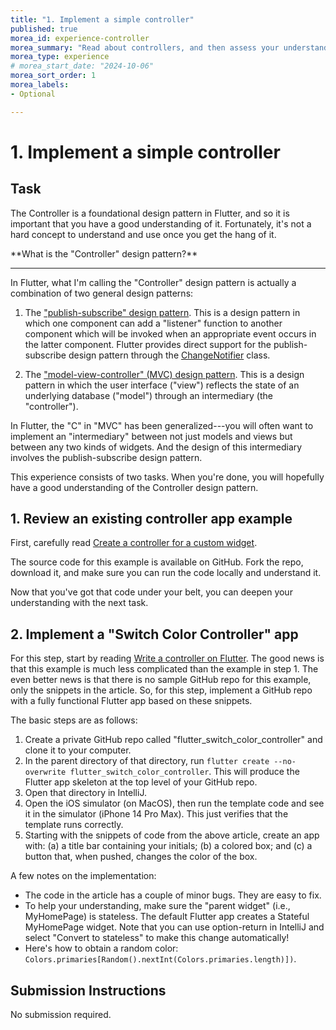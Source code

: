 ```yaml
---
title: "1. Implement a simple controller"
published: true
morea_id: experience-controller
morea_summary: "Read about controllers, and then assess your understanding by creating a simple app"
morea_type: experience
# morea_start_date: "2024-10-06"
morea_sort_order: 1
morea_labels:
- Optional

---
```


# 1. Implement a simple controller

## Task

The Controller is a foundational design pattern in Flutter, and so it is important that you have a good understanding of it.  Fortunately, it's not a hard concept to understand and use once you get the hang of it. 

<div class="alert alert-info" role="alert" markdown="1">
<i class="fa-solid fa-circle-info fa-xl"></i> **What is the "Controller" design pattern?**
<hr/>

In Flutter, what I'm calling the "Controller" design pattern is actually a combination of two general design patterns:

1. The ["publish-subscribe" design pattern](https://en.wikipedia.org/wiki/Publish%E2%80%93subscribe_pattern). This is a design pattern in which one component can add a "listener" function to another component which will be invoked when an appropriate event occurs in the latter component. Flutter provides direct support for the publish-subscribe design pattern through the [ChangeNotifier](https://api.flutter.dev/flutter/foundation/ChangeNotifier-class.html) class.

2. The ["model-view-controller" (MVC) design pattern](https://en.wikipedia.org/wiki/Model%E2%80%93view%E2%80%93controller). This is a design pattern in which the user interface ("view") reflects the state of an underlying database ("model") through an intermediary (the "controller"). 

In Flutter, the "C" in "MVC" has been generalized---you will often want to implement an "intermediary" between not just models and views but between any two kinds of widgets. And the design of this intermediary involves the publish-subscribe design pattern. 

</div>

This experience consists of two tasks. When you're done, you will hopefully have a good understanding of the Controller design pattern.

## 1. Review an existing controller app example

First, carefully read [Create a controller for a custom widget](https://www.flutterclutter.dev/flutter/tutorials/create-a-controller-for-a-custom-widget/2021/2149/).  

The source code for this example is available on GitHub. Fork the repo, download it, and make sure you can run the code locally and understand it.

Now that you've got that code under your belt, you can deepen your understanding with the next task.

## 2. Implement a "Switch Color Controller" app

For this step, start by reading [Write a controller on Flutter](https://jimmyleo.medium.com/write-a-controller-on-flutter-73286731a113).  The good news is that this example is much less complicated than the example in step 1. The even better news is that there is no sample GitHub repo for this example, only the snippets in the article. So, for this step, implement a GitHub repo with a fully functional Flutter app based on these snippets. 

The basic steps are as follows:

1. Create a private GitHub repo called "flutter_switch_color_controller" and clone it to your computer.
2. In the parent directory of that directory, run `flutter create --no-overwrite flutter_switch_color_controller`.  This will produce the Flutter app skeleton at the top level of your GitHub repo.
3. Open that directory in IntelliJ.
4. Open the iOS simulator (on MacOS), then run the template code and see it in the simulator (iPhone 14 Pro Max). This just verifies that the template runs correctly.
5. Starting with the snippets of code from the above article, create an app with: (a) a title bar containing your initials; (b) a colored box; and (c) a button that, when pushed, changes the color of the box.

A few notes on the implementation:

* The code in the article has a couple of minor bugs. They are easy to fix. 
* To help your understanding, make sure the "parent widget" (i.e., MyHomePage) is stateless. The default Flutter app creates a Stateful MyHomePage widget. Note that you can use option-return in IntelliJ and select "Convert to stateless" to make this change automatically!
* Here's how to obtain a random color: `Colors.primaries[Random().nextInt(Colors.primaries.length)])`.

## Submission Instructions

No submission required.
